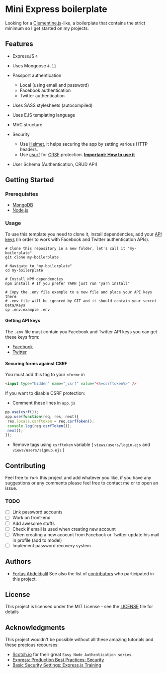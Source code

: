 # Mini Express boilerplate

Looking for a [Clementine.js](http://www.clementinejs.com/)-like, a boilerplate  that contains the strict minimum so I get started on my projects.

## Features
* ExpressJS `4`
* Uses Mongoose `4.11`
* Passport authentication
  * Local (using email and password)
  * Facebook authentication
  * Twitter authentication
* Uses SASS stylesheets (autocompiled)
* Uses EJS templating language
* MVC structure
* Security
  * Use [Helmet](https://expressjs.com/en/advanced/best-practice-security.html#use-helmet), it helps securing the app by setting various HTTP headers.
  * Use [csurf](https://www.npmjs.com/package/csurf) for [CRSF](https://en.wikipedia.org/wiki/Cross-site_request_forgery) protection. [**Important: How to use it**](securing-forms-against-csrf)

* User Schema (Authentication, CRUD API)

## Getting Started

### Prerequisites
* [MongoDB](https://www.mongodb.org/downloads)
* [Node.js](http://nodejs.org/)

### Usage
To use this template you need to clone it, install dependencies, add your [API keys](#getting-api-keys) (in order to work with Facebook and Twitter authentication APIs).
```shell
# Clone this repository in a new folder, let's call it "my-boilerplate"
git clone my-boilerplate

# Navigate to "my-boilerplate"
cd my-boilerplate

# Install NPM dependencies
npm install # If you prefer YARN just run "yarn install"

# Copy the .env file example to a new file and place your API keys there
# .env file will be ignored by GIT and it should contain your secret Data/Keys
cp .env.example .env

```

#### Getting API keys

The `.env` file must contain you Facebook and Twitter API keys you can get these keys from:

* [Facebook](https://developers.facebook.com/apps/async/create/platform-setup/dialog/)
* [Twitter](https://apps.twitter.com/app/new)

#### Securing forms against CSRF
You must add this tag to your `<form>` in
```html
<input type="hidden" name="_csrf" value="<%=csrftoken%>" />
```

If you want to disable CSRF protection:
* Comment these lines in `app.js`

```javascript
pp.use(csrf());
app.use(function(req, res, next){
 res.locals.csrftoken = req.csrfToken();
 console.log(req.csrfToken());
 next();
});
```

* Remove tags using `csrftoken` variable ( `views/users/login.ejs` and `views/users/signup.ejs`  )
## Contributing

Feel free to `fork` this project and add whatever you like, if you have any suggestions or any comments please feel free to contact me or to open an issue.

### TODO
- [ ] Link password accounts
- [ ] Work on front-end
- [ ] Add awesome stuffs
- [ ] Check if email is used when creating new account
- [ ] When creating a new acocunt from Facebook or Twitter update his mail in profile (add to model)
- [ ] Implement password recovery system

## Authors
* [Fortas Abdeldjalil](https://github.com/Fcmam5)
See also the list of [contributors]('./CONTRIBUTORS.md') who participated in this project.

## License
This project is licensed under the MIT License - see the [LICENSE](./LICENSE) file for details

## Acknowledgments

This project wouldn't be possible without all these amazing tutorials and these precious recourses:
* [Scotch.io](https://scotch.io/series/easy-node-authentication) for their great `Easy Node Authentication series`.
* [Express: Production Best Practices: Security](https://expressjs.com/en/advanced/best-practice-security.html)
* [Basic Security Settings: Express.js Training](https://youtu.be/_mp535F18Qg)
